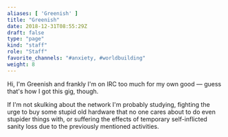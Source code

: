 ```yaml
---
aliases: [ 'Greenish' ]
title: "Greenish"
date: 2018-12-31T08:55:29Z
draft: false
type: "page"
kind: "staff"
role: "Staff"
favorite_channels: "#anxiety, #worldbuilding"
weight: 8
---
```


Hi, I'm Greenish and frankly I'm on IRC too much for my own good — guess that's how I got this gig, though.

If I'm not skulking about the network I'm probably studying, fighting the urge to buy some stupid old hardware that no one cares about to do even stupider things with, or suffering the effects of temporary self-inflicted sanity loss due to the previously mentioned activities.
